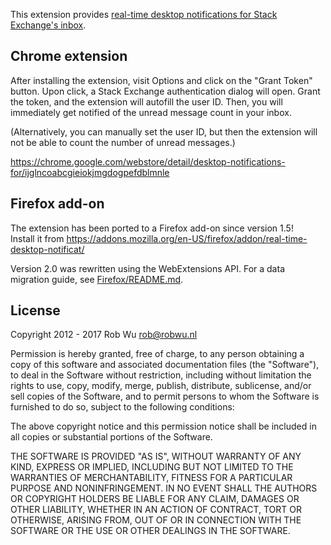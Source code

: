 This extension provides [real-time desktop notifications for Stack Exchange's inbox](https://stackapps.com/q/3780/9699?real-time-desktop-notifications-for-stack-exchange-inbox-chrome-extension).

## Chrome extension
After installing the extension, visit Options and click on the "Grant Token"
button. Upon click, a Stack Exchange authentication dialog will open. Grant
the token, and the extension will autofill the user ID. Then, you will
immediately get notified of the unread message count in your inbox.

(Alternatively, you can manually set the user ID, but then the extension will
not be able to count the number of unread messages.)

https://chrome.google.com/webstore/detail/desktop-notifications-for/ijglncoabcgieiokjmgdogpefdblmnle

## Firefox add-on
The extension has been ported to a Firefox add-on since version 1.5!  
Install it from https://addons.mozilla.org/en-US/firefox/addon/real-time-desktop-notificat/

Version 2.0 was rewritten using the WebExtensions API. For a data migration
guide, see [Firefox/README.md](https://github.com/Rob--W/stackexchange-notifications/tree/master/Firefox#readme).

## License
Copyright 2012 - 2017 Rob Wu <rob@robwu.nl>

Permission is hereby granted, free of charge, to any person obtaining a copy of
this software and associated documentation files (the "Software"), to deal in
the Software without restriction, including without limitation the rights to
use, copy, modify, merge, publish, distribute, sublicense, and/or sell copies of
the Software, and to permit persons to whom the Software is furnished to do so,
subject to the following conditions:

The above copyright notice and this permission notice shall be included in all
copies or substantial portions of the Software.

THE SOFTWARE IS PROVIDED "AS IS", WITHOUT WARRANTY OF ANY KIND, EXPRESS OR
IMPLIED, INCLUDING BUT NOT LIMITED TO THE WARRANTIES OF MERCHANTABILITY, FITNESS
FOR A PARTICULAR PURPOSE AND NONINFRINGEMENT. IN NO EVENT SHALL THE AUTHORS OR
COPYRIGHT HOLDERS BE LIABLE FOR ANY CLAIM, DAMAGES OR OTHER LIABILITY, WHETHER
IN AN ACTION OF CONTRACT, TORT OR OTHERWISE, ARISING FROM, OUT OF OR IN
CONNECTION WITH THE SOFTWARE OR THE USE OR OTHER DEALINGS IN THE SOFTWARE.
